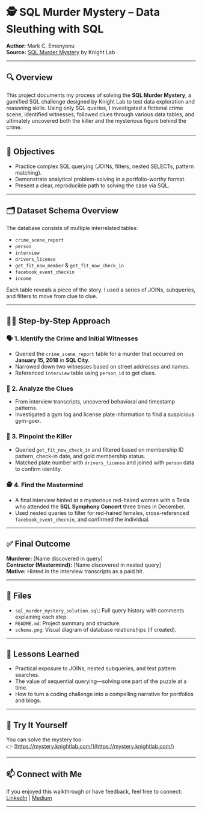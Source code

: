 # 🕵️ SQL Murder Mystery – Data Sleuthing with SQL

**Author:** Mark C. Emenyonu  
**Source:** [SQL Murder Mystery](https://mystery.knightlab.com/) by Knight Lab

---

## 🔍 Overview

This project documents my process of solving the **SQL Murder Mystery**, a gamified SQL challenge designed by Knight Lab to test data exploration and reasoning skills. Using only SQL queries, I investigated a fictional crime scene, identified witnesses, followed clues through various data tables, and ultimately uncovered both the killer and the mysterious figure behind the crime.

---

## 📌 Objectives

- Practice complex SQL querying (JOINs, filters, nested SELECTs, pattern matching).
- Demonstrate analytical problem-solving in a portfolio-worthy format.
- Present a clear, reproducible path to solving the case via SQL.

---

## 🗂️ Dataset Schema Overview

The database consists of multiple interrelated tables:

- `crime_scene_report`
- `person`
- `interview`
- `drivers_license`
- `get_fit_now_member` & `get_fit_now_check_in`
- `facebook_event_checkin`
- `income`

Each table reveals a piece of the story. I used a series of JOINs, subqueries, and filters to move from clue to clue.

---

## 🚶‍♂️ Step-by-Step Approach

### 🗣️ 1. Identify the Crime and Initial Witnesses
- Queried the `crime_scene_report` table for a murder that occurred on **January 15, 2018** in **SQL City**.
- Narrowed down two witnesses based on street addresses and names.
- Referenced `interview` table using `person_id` to get clues.

### 🧩 2. Analyze the Clues
- From interview transcripts, uncovered behavioral and timestamp patterns.
- Investigated a gym log and license plate information to find a suspicious gym-goer.

### 🎯 3. Pinpoint the Killer
- Queried `get_fit_now_check_in` and filtered based on membership ID pattern, check-in date, and gold membership status.
- Matched plate number with `drivers_license` and joined with `person` data to confirm identity.

### 🕵️ 4. Find the Mastermind
- A final interview hinted at a mysterious red-haired woman with a Tesla who attended the **SQL Symphony Concert** three times in December.
- Used nested queries to filter for red-haired females, cross-referenced `facebook_event_checkin`, and confirmed the individual.

---

## ✅ Final Outcome

**Murderer:** [Name discovered in query]  
**Contractor (Mastermind):** [Name discovered in nested query]  
**Motive:** Hinted in the interview transcripts as a paid hit.

---

## 📁 Files

- `sql_murder_mystery_solution.sql`: Full query history with comments explaining each step.
- `README.md`: Project summary and structure.
- `schema.png`: Visual diagram of database relationships (if created).

---

## 🧠 Lessons Learned

- Practical exposure to JOINs, nested subqueries, and text pattern searches.
- The value of sequential querying—solving one part of the puzzle at a time.
- How to turn a coding challenge into a compelling narrative for portfolios and blogs.

---

## 🔗 Try It Yourself

You can solve the mystery too:  
👉 [https://mystery.knightlab.com/](https://mystery.knightlab.com/)

---

## 📫 Connect with Me

If you enjoyed this walkthrough or have feedback, feel free to connect:  
[LinkedIn](https://www.linkedin.com/in/chibuikem-mark-emenyonu/) | [Medium](https://medium.com/@markemenyonu)

---
